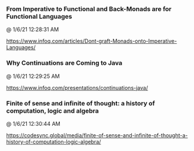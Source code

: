 ﻿

### From Imperative to Functional and Back-Monads are for Functional Languages
@ 1/6/21 12:28:31 AM

https://www.infoq.com/articles/Dont-graft-Monads-onto-Imperative-Languages/



### Why Continuations are Coming to Java
@ 1/6/21 12:29:25 AM

https://www.infoq.com/presentations/continuations-java/



### Finite of sense and infinite of thought: a history of computation, logic and algebra
@ 1/6/21 12:30:44 AM

https://codesync.global/media/finite-of-sense-and-infinite-of-thought-a-history-of-computation-logic-algebra/
